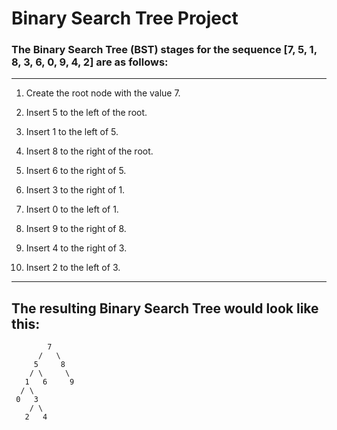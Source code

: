 # Binary Search Tree Project

<h3>The Binary Search Tree (BST) stages for the sequence [7, 5, 1, 8, 3, 6, 0, 9, 4, 2] are as follows:</h3>

---
1. Create the root node with the value 7.

2. Insert 5 to the left of the root.

3. Insert 1 to the left of 5.

4. Insert 8 to the right of the root.

5. Insert 6 to the right of 5.

6. Insert 3 to the right of 1.

7. Insert 0 to the left of 1.

8. Insert 9 to the right of 8.

9. Insert 4 to the right of 3.

10. Insert 2 to the left of 3.

---
<h2>The resulting Binary Search Tree would look like this:</h2>

            7
          /   \
         5     8
        / \     \
       1   6     9
      / \
     0   3
        / \
       2   4
